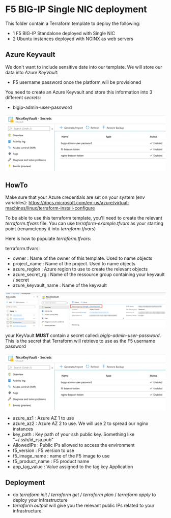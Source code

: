 F5 BIG-IP Single NIC deployment
===============================

This folder contain a Terraform template to deploy the following:

* 1 F5 BIG-IP Standalone deployed with Single NIC
* 2 Ubuntu instances deployed with NGINX as web servers

Azure Keyvault
--------------

We don't want to include sensitive date into our template. We will store our data into *Azure KeyVault*:

* F5 username password once the platform will be provisioned

You need to create an Azure Keyvault and store this information into 3 different *secrets*:

* bigip-admin-user-password

![Screenshot](pictures/AzureKeyVault_Secrets.png)

HowTo
-----

Make sure that your Azure credentials are set on your system (env variables): <https://docs.microsoft.com/en-us/azure/virtual-machines/linux/terraform-install-configure>

To be able to use this terraform template, you'll need to create the relevant *terraform.tfvars* file. You can use *terraform-example.tfvars* as your starting point (rename/copy it into *terraform.tfvars*)

Here is how to populate *terraform.tfvars*:

terraform.tfvars:

* owner : Name of the owner of this template. Used to name objects
* project_name : Name of the project. Used to name objects
* azure_region : Azure region to use to create the relevant objects
* azure_secret_rg : Name of the ressource group containing your keyvault / secret
* azure_keyvault_name : Name of the keyvault

![Screenshot](pictures/AzureKeyVault.png)

your KeyVault **MUST** contain a secret called: *bigip-admin-user-password*. This is the secret that Terraform will retrieve to use as the F5 username password

![Screenshot](pictures/AzureKeyVault_Secrets.png)

* azure_az1 : Azure AZ 1 to use
* azure_az2 : Azure AZ 2 to use. We will use 2 to spread our nginx instances
* key_path : Key path of your ssh public key. Something like "~/.ssh/id_rsa.pub"
* AllowedIPs : Public IPs allowed to access the environment
* f5_version : F5 version to use
* f5_image_name : name of the F5 image to use
* f5_product_name : F5 product name
* app_tag_value : Value assigned to the tag key Application

Deployment
----------

* do *terraform init* / *terraform get* / *terraform plan* / *terraform apply* to deploy your infrastructure
* *terraform output* will give you the relevant public IPs related to your infrastructure.
